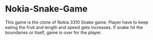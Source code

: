 # Nokia-Snake-Game
This game is the clone of Nokia 3310 Snake game. Player have to keep eating the fruit and length and speed gets increases. If snake hit the boundaries or itself, game is over for the player.
